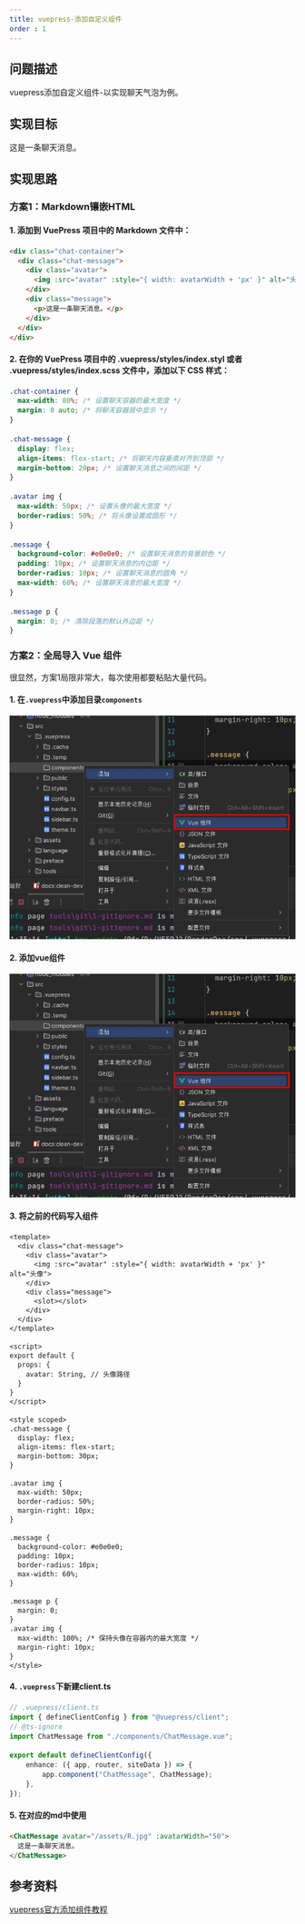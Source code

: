 ```yaml
---
title: vuepress-添加自定义组件
order : 1
---
```


## 问题描述

vuepress添加自定义组件-以实现聊天气泡为例。

## 实现目标
<ChatMessage avatar="../../assets/emoji/ybk.png" :avatarWidth="40">
  这是一条聊天消息。
</ChatMessage>

## 实现思路

### 方案1：Markdown镶嵌HTML

#### 1. 添加到 VuePress 项目中的 Markdown 文件中：
``` markdown
<div class="chat-container">
  <div class="chat-message">
    <div class="avatar">
      <img :src="avatar" :style="{ width: avatarWidth + 'px' }" alt="头像">
    </div>
    <div class="message">
      <p>这是一条聊天消息。</p>
    </div>
  </div>
</div>

```
#### 2. 在你的 VuePress 项目中的 .vuepress/styles/index.styl 或者 .vuepress/styles/index.scss 文件中，添加以下 CSS 样式：
``` css
.chat-container {
  max-width: 80%; /* 设置聊天容器的最大宽度 */
  margin: 0 auto; /* 将聊天容器居中显示 */
}

.chat-message {
  display: flex;
  align-items: flex-start; /* 将聊天内容垂直对齐到顶部 */
  margin-bottom: 20px; /* 设置聊天消息之间的间距 */
}

.avatar img {
  max-width: 50px; /* 设置头像的最大宽度 */
  border-radius: 50%; /* 将头像设置成圆形 */
}

.message {
  background-color: #e0e0e0; /* 设置聊天消息的背景颜色 */
  padding: 10px; /* 设置聊天消息的内边距 */
  border-radius: 10px; /* 设置聊天消息的圆角 */
  max-width: 60%; /* 设置聊天消息的最大宽度 */
}

.message p {
  margin: 0; /* 清除段落的默认外边距 */
}
```
### 方案2：全局导入 Vue 组件

<ChatMessage avatar="../../assets/emoji/ybk.png" :avatarWidth="40">
很显然，方案1局限非常大，每次使用都要粘贴大量代码。
</ChatMessage>

#### 1. 在`.vuepress`中添加目录`components`

![add vue comps.jpg](assets%2Fadd%20vue%20comps.jpg)

#### 2. 添加vue组件

![add vue comps.jpg](assets%2Fadd%20vue%20comps.jpg)

#### 3. 将之前的代码写入组件

``` vue
<template>
  <div class="chat-message">
    <div class="avatar">
      <img :src="avatar" :style="{ width: avatarWidth + 'px' }" alt="头像">
    </div>
    <div class="message">
      <slot></slot>
    </div>
  </div>
</template>

<script>
export default {
  props: {
    avatar: String, // 头像路径
  }
}
</script>

<style scoped>
.chat-message {
  display: flex;
  align-items: flex-start;
  margin-bottom: 30px;
}

.avatar img {
  max-width: 50px;
  border-radius: 50%;
  margin-right: 10px;
}

.message {
  background-color: #e0e0e0;
  padding: 10px;
  border-radius: 10px;
  max-width: 60%;
}

.message p {
  margin: 0;
}
.avatar img {
  max-width: 100%; /* 保持头像在容器内的最大宽度 */
  margin-right: 10px;
}
</style>

```

#### 4. `.vuepress`下新建client.ts

```ts
// .vuepress/client.ts
import { defineClientConfig } from "@vuepress/client";
// @ts-ignore
import ChatMessage from "./components/ChatMessage.vue";

export default defineClientConfig({
    enhance: ({ app, router, siteData }) => {
        app.component("ChatMessage", ChatMessage);
    },
});

```
#### 5. 在对应的md中使用

```markdown
<ChatMessage avatar="/assets/R.jpg" :avatarWidth="50">
  这是一条聊天消息。
</ChatMessage>
```

## 参考资料
[vuepress官方添加组件教程](https://vuejs.press/zh/reference/plugin/register-components.html)
